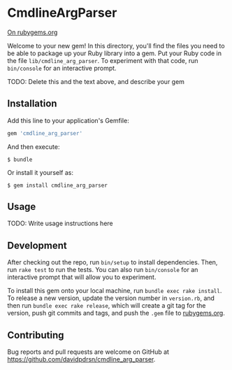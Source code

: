 # CmdlineArgParser

[On rubygems.org](https://rubygems.org/gems/cmdline_arg_parser)

Welcome to your new gem! In this directory, you'll find the files you need to be able to package up your Ruby library into a gem. Put your Ruby code in the file `lib/cmdline_arg_parser`. To experiment with that code, run `bin/console` for an interactive prompt.

TODO: Delete this and the text above, and describe your gem

## Installation

Add this line to your application's Gemfile:

```ruby
gem 'cmdline_arg_parser'
```

And then execute:

    $ bundle

Or install it yourself as:

    $ gem install cmdline_arg_parser

## Usage

TODO: Write usage instructions here

## Development

After checking out the repo, run `bin/setup` to install dependencies. Then, run `rake test` to run the tests. You can also run `bin/console` for an interactive prompt that will allow you to experiment.

To install this gem onto your local machine, run `bundle exec rake install`. To release a new version, update the version number in `version.rb`, and then run `bundle exec rake release`, which will create a git tag for the version, push git commits and tags, and push the `.gem` file to [rubygems.org](https://rubygems.org).

## Contributing

Bug reports and pull requests are welcome on GitHub at https://github.com/davidpdrsn/cmdline_arg_parser.

